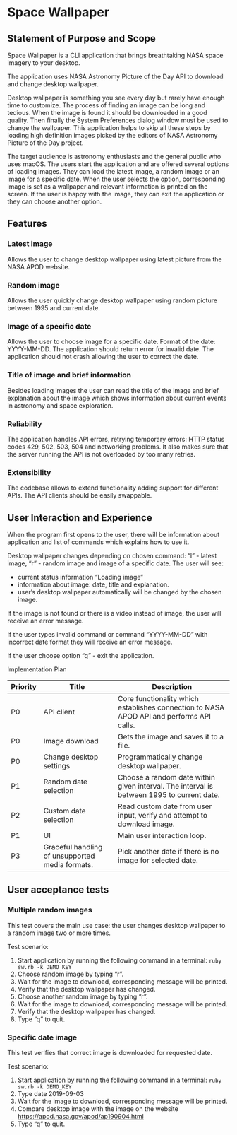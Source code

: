 # Space Wallpaper 

## Statement of Purpose and Scope 

Space Wallpaper is a CLI application that brings breathtaking NASA space imagery to your desktop.

The application uses NASA Astronomy Picture of the Day API to download and change desktop wallpaper.

Desktop wallpaper is something you see every day but rarely have enough time to customize. The process of finding an image can be long and tedious. When the image is found it should be downloaded in a good quality. Then finally the System Preferences dialog window must be used to change the wallpaper. This application helps to skip all these steps by loading high definition images picked by the editors of NASA Astronomy Picture of the Day project.

The target audience is astronomy enthusiasts and the general public who uses macOS. The users start the application and are offered several options of loading images. They can load the latest image, a random image or an image for a specific date. When the user selects the option, corresponding image is set as a wallpaper and relevant information is printed on the screen. If the user is happy with the image, they can exit the application or they can choose another option.

## Features

### Latest image

Allows the user to change desktop wallpaper using latest picture from the NASA APOD website.

### Random image

Allows the user quickly change desktop wallpaper using random picture between 1995 and current date.

### Image of a specific date

Allows the user to choose image for a specific date. Format of the date: YYYY-MM-DD. The application should return error for invalid date. The application should not crash allowing the user to correct the date.

### Title of image and brief information 

Besides loading images the user can read the title of the image and brief explanation about the image which shows information about current events in astronomy and space exploration. 

### Reliability 

The application handles API errors, retrying temporary errors: HTTP status codes 429, 502, 503, 504 and networking problems. It also makes sure that the server running the API is not overloaded by too many retries.

### Extensibility

The codebase allows to extend functionality adding support for different APIs. The API clients should be easily swappable. 

## User Interaction and Experience

When the program first opens to the user, there will be information about application and list of commands which explains how to use it. 

Desktop wallpaper changes depending on chosen command: “l” - latest image, “r” - random image and image of a specific date. The user will see:
- current status information “Loading image” 
- information about image: date, title and explanation. 
- user’s desktop wallpaper automatically will be changed by the chosen image.

If the image is not found or there is a video instead of image, the user will receive an error message.

If the user types invalid command or command “YYYY-MM-DD” with incorrect date format they will receive an error message.

If the user choose option “q” - exit the application.

Implementation Plan

Priority | Title | Description
--- | --- | ---
P0 | API client | Core functionality which establishes connection to NASA APOD API and performs API calls.
P0 | Image download | Gets the image and saves it to a file. 
P0 | Change desktop settings | Programmatically change desktop wallpaper. 
P1 | Random date selection | Choose a random date within given interval. The interval is between 1995 to current date. 
P2 | Custom date selection | Read custom date from user input, verify and attempt to download image. 
P1 | UI | Main user interaction loop. | 04/09/2019
P3 | Graceful handling of unsupported media formats. | Pick another date if there is no image for selected date. 

## User acceptance tests

### Multiple random images

This test covers the main use case: the user changes desktop wallpaper to a random image two or more times.

Test scenario:

1. Start application by running the following command in a terminal:
` ruby sw.rb -k DEMO_KEY `
1. Choose random image by typing “r”.
1. Wait for the image to download, corresponding message will be printed.
1. Verify that the desktop wallpaper has changed.
1. Choose another random image by typing “r”.
1. Wait for the image to download, corresponding message will be printed.
1. Verify that the desktop wallpaper has changed.
1. Type “q” to quit.

### Specific date image

This test verifies that correct image is downloaded for requested date.

Test scenario:

1. Start application by running the following command in a terminal:
` ruby sw.rb -k DEMO_KEY `
1. Type date 2019-09-03
1. Wait for the image to download, corresponding message will be printed.
1. Compare desktop image with the image on the website https://apod.nasa.gov/apod/ap190904.html
1. Type “q” to quit.




